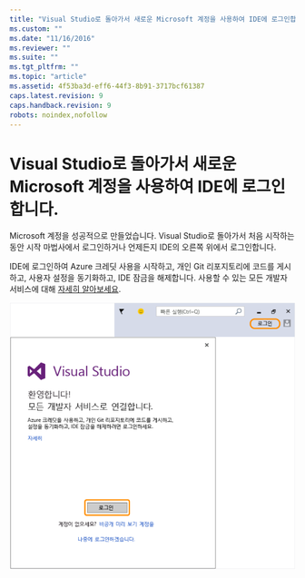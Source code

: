 ```yaml
---
title: "Visual Studio로 돌아가서 새로운 Microsoft 계정을 사용하여 IDE에 로그인합니다. | Microsoft Docs"
ms.custom: ""
ms.date: "11/16/2016"
ms.reviewer: ""
ms.suite: ""
ms.tgt_pltfrm: ""
ms.topic: "article"
ms.assetid: 4f53ba3d-eff6-44f3-8b91-3717bcf61387
caps.latest.revision: 9
caps.handback.revision: 9
robots: noindex,nofollow
---
```

# Visual Studio로 돌아가서 새로운 Microsoft 계정을 사용하여 IDE에 로그인합니다.
Microsoft 계정을 성공적으로 만들었습니다. Visual Studio로 돌아가서 처음 시작하는 동안 시작 마법사에서 로그인하거나 언제든지 IDE의 오른쪽 위에서 로그인합니다.  
  
 IDE에 로그인하여 Azure 크레딧 사용을 시작하고, 개인 Git 리포지토리에 코드를 게시하고, 사용자 설정을 동기화하고, IDE 잠금을 해제합니다. 사용할 수 있는 모든 개발자 서비스에 대해 [자세히 알아보세요](../Topic/Signing%20in%20to%20Visual%20Studio.md).  
  
 ![새 계정 확인](../misc/media/new-account-confirmation.png "New Account Confirmation")